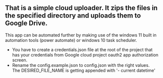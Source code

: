 ## That is a simple cloud uploader. It zips the files in the specified directory and uploads them to Google Drive.

This app can be automated further by making use of the windows 11 built in automation tools (power automate) or windows 10 task scheduler.

- You have to create a credentials.json file at the root of the project that has your credentials from Google cloud project oauth2 app authorization screen.
- Rename the config.example.json to config.json with the right values. The DESIRED_FILE_NAME is getting appended with '- current datetime'

###
